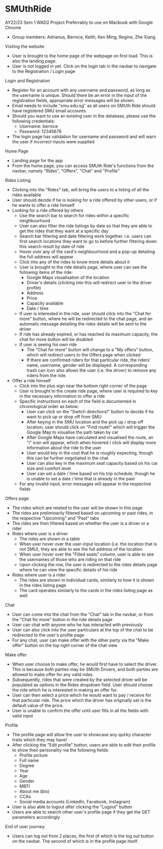 # SMUthRide
AY22/23 Sem 1 WAD2 Project
Preferrably to use on Macbook with Google Chrome
- Group members: Adrianus, Bernice, Keith, Ken Ming, Regine, Zhe Xiang

Visiting the website 
- User is brought to the home page of the webpage on first load. This is also the landing page. 
- User is not logged in yet. Click on the login tab in the navbar to navigate to the Registration / Login page

Login and Registration
- Register for an account with any username and password, as long as the username is unique. Should there be an error in the input of the registration fields, appropriate error messages will be shown. 
- Email needs to include "smu.edu.sg" as all users on SMUth Ride should have registered SMU email accounts.
- Should you want to use an existing user in the database, please use the following credentials: 
    - Username: bernice 
    - Password: 12345678
- The login page has validation for username and password and will warn the user if incorrect inputs were supplied

Home Page
- Landing page for the app 
- From the home page, you can access SMUth Ride's functions from the navbar, namely "Rides", "Offers", "Chat" and "Profile"

Rides Listing
- Clicking into the "Rides" tab, will bring the users to a listing of all the rides available 
- User should decide if he is looking for a ride offered by other users, or if he wants to offer a ride himself  
- Looking for a ride offered by others 
    - Use the search bar to search for rides within a specific neighbourhood 
    - User can also filter the ride listings by date so that they are able to get the rides that they want at a specific day 
    - Search bar filtering and date filtering work together. i.e. users can first search locations they want to go to before further filtering down this search result by date of ride
    - Hover over any of the card's neighbourhood and a pop-up detailing the full address will appear 
    - Click into any of the rides to know more details about it
    - User is brought to the ride details page, where user can see the following items of the ride: 
        - Google Maps visualisation of the location 
        - Driver's details (clicking into this will redirect user to the driver profile) 
        - Address
        - Price
        - Capacity available
        - Date / time 
    - If user is interested in the ride, user should click into the "Chat for more" button, where he will be redirected to the chat page, and an automatic message detailing the rides details will be sent to the driver
    - If ride has already expired, or has reached its maximum capacity, the chat for more button will be disabled 
    - If user is seeing his own ride
        - The "Chat for more" button will change to a "My offers" button, which will redirect users to the Offers page when clicked 
        - If there are confirmed riders for that particular ride, the riders' name, username, gender will be displayed. A corresponding trash can icon also allows the user (i.e. the driver) to remove any riders from the ride. 
- Offer a ride himself 
    - Click into the plus sign near the bottom right corner of the page 
    - User is brought to the create ride page, where user is required to key in the necessary information to offer a ride 
    - Specific instructions on each of the field is documented in chronological order as below: 
        - User can click on the "Switch directions!" button to decide if he want to pick up or drop off from SMU 
        - After keying in the SMU location and the pick up / drop off location, user should click on "Find route!" which will trigger the Google Map to visualise the path taken by car 
        - After Google Maps have calculated and visualised the route, an "i" icon will appear, which when hovered / click will display more information about the ride to the user 
        - User would key in the cost that he is roughly expecting, though this can be further negotiated in the chat 
        - User can also key in the maximum seat capacity based on his car size and comfort level  
        - User can set a date / time based on his trip schedule, though he is unable to set a date / time that is already in the past 
    - For any invalid input, error messages will appear in the respective fields 

Offers page 
- The rides which are related to the user will be shown in this page 
- The rides are preliminarily filtered based on upcoming or past rides, in the respective "Upcoming" and "Past" tabs 
- The rides are then filtered based on whether the user is a driver or a rider
- Rides where user is a driver 
    - The rides are shown in a table
    - When user hover over the user-input location (i.e. the location that is not SMU), they are able to see the full address of the location 
    - When user hover over the "Filled seats" column, user is able to see the usernames of those who are riding on that ride 
    - Upon clicking the row, the user is redirected to the rides details page where he can view the specific details of his ride 
- Rides where user is a rider 
    - The rides are shown in individual cards, similarly to how it is shown in the rides listing page
    - The card operates similarly to the cards in the rides listing page as well 

Chat
- User can come into the chat from the "Chat" tab in the navbar, or from the "Chat for more" button in the ride details page 
- User can chat with anyone who he has interacted with previously 
- User can also click into the user particulars at the top of the chat to be redirected to the user's profile page 
- For any chat, user can make offer with the other party via the "Make offer" button on the top right corner of the chat view 

Make offer 
- When user choose to make offer, he would first have to select the driver. This is because both parties may be SMUth Drivers, and both parties are allowed to make offer for any valid rides. 
- Subsequently, rides that were created by the selected driver will be populated as options in the Rides dropdown field. User should choose the ride which he is interested in making an offer for. 
- User can then select a price which he would want to pay / receive for that particular ride. The price which the driver has originally set is the default value of the price. 
- User is unable to confirm the offer until user fills in all the fields with valid input 

Profile
- The profile page will allow the user to showcase any quirky character traits which they may have! 
- After clicking the "Edit profile" button, users are able to edit their profile to show their personality via the following fields:
    - Profile picture  
    - Full name 
    - Degree 
    - Year 
    - Age 
    - Gender 
    - MBTI 
    - About me (bio)
    - CCAs 
    - Social media accounts (LinkedIn, Facebook, Instagram)
- User is also able to logout after clicking the "Logout" button
- Users are able to search other user's profile page if they get the GET parameters accordingly 

End of user journey: 
- Users can log out from 2 places, the first of which is the log out button on the navbar. The second of which is in the profile page itself.